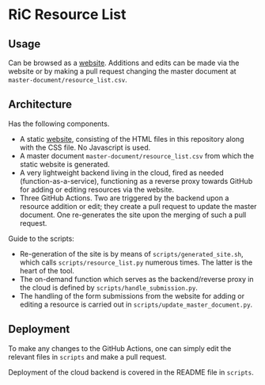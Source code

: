 RiC Resource List
=================

Usage
-----

Can be browsed as a [website](https://ica-egad.github.io/RiC-ResourceList/index.html). Additions and edits can be made via the website or by making a pull request changing the master document at `master-document/resource_list.csv`.


Architecture
------------

Has the following components.

* A static [website](https://ica-egad.github.io/RiC-ResourceList/index.html), consisting of the HTML files in this repository along with the CSS file. No Javascript is used.
* A master document `master-document/resource_list.csv` from which the static website is generated.
* A very lightweight backend living in the cloud, fired as needed (function-as-a-service), functioning as a reverse proxy towards GitHub for adding or editing resources via the website.
* Three GitHub Actions. Two are triggered by the backend upon a resource addition or edit; they create a pull request to update the master document. One re-generates the site upon the merging of such a pull request.

Guide to the scripts:

* Re-generation of the site is by means of `scripts/generated_site.sh`, which calls `scripts/resource_list.py` numerous times. The latter is the heart of the tool.
* The on-demand function which serves as the backend/reverse proxy in the cloud is defined by `scripts/handle_submission.py`.
* The handling of the form submissions from the website for adding or editing a resource is carried out in `scripts/update_master_document.py`.


Deployment
----------

To make any changes to the GitHub Actions, one can simply edit the relevant files in `scripts` and make a pull request.

Deployment of the cloud backend is covered in the README file in `scripts`.
